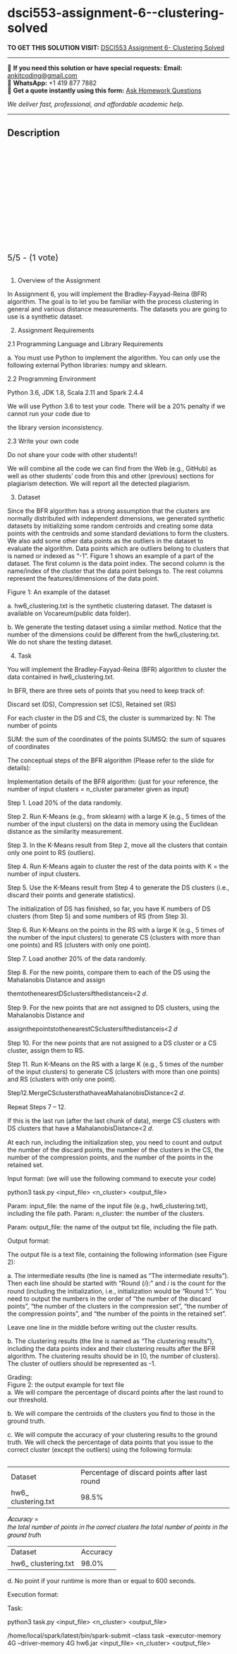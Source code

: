 # dsci553-assignment-6--clustering-solved
**TO GET THIS SOLUTION VISIT:** [DSCI553 Assignment 6- Clustering Solved](https://www.ankitcodinghub.com/product/dsci553-assignment-6-clustering-solved/)


---

📩 **If you need this solution or have special requests:** **Email:** ankitcoding@gmail.com  
📱 **WhatsApp:** +1 419 877 7882  
📄 **Get a quote instantly using this form:** [Ask Homework Questions](https://www.ankitcodinghub.com/services/ask-homework-questions/)

*We deliver fast, professional, and affordable academic help.*

---

<h2>Description</h2>



<div class="kk-star-ratings kksr-auto kksr-align-center kksr-valign-top" data-payload="{&quot;align&quot;:&quot;center&quot;,&quot;id&quot;:&quot;96077&quot;,&quot;slug&quot;:&quot;default&quot;,&quot;valign&quot;:&quot;top&quot;,&quot;ignore&quot;:&quot;&quot;,&quot;reference&quot;:&quot;auto&quot;,&quot;class&quot;:&quot;&quot;,&quot;count&quot;:&quot;1&quot;,&quot;legendonly&quot;:&quot;&quot;,&quot;readonly&quot;:&quot;&quot;,&quot;score&quot;:&quot;5&quot;,&quot;starsonly&quot;:&quot;&quot;,&quot;best&quot;:&quot;5&quot;,&quot;gap&quot;:&quot;4&quot;,&quot;greet&quot;:&quot;Rate this product&quot;,&quot;legend&quot;:&quot;5\/5 - (1 vote)&quot;,&quot;size&quot;:&quot;24&quot;,&quot;title&quot;:&quot;DSCI553 Assignment 6- Clustering Solved&quot;,&quot;width&quot;:&quot;138&quot;,&quot;_legend&quot;:&quot;{score}\/{best} - ({count} {votes})&quot;,&quot;font_factor&quot;:&quot;1.25&quot;}">

<div class="kksr-stars">

<div class="kksr-stars-inactive">
            <div class="kksr-star" data-star="1" style="padding-right: 4px">


<div class="kksr-icon" style="width: 24px; height: 24px;"></div>
        </div>
            <div class="kksr-star" data-star="2" style="padding-right: 4px">


<div class="kksr-icon" style="width: 24px; height: 24px;"></div>
        </div>
            <div class="kksr-star" data-star="3" style="padding-right: 4px">


<div class="kksr-icon" style="width: 24px; height: 24px;"></div>
        </div>
            <div class="kksr-star" data-star="4" style="padding-right: 4px">


<div class="kksr-icon" style="width: 24px; height: 24px;"></div>
        </div>
            <div class="kksr-star" data-star="5" style="padding-right: 4px">


<div class="kksr-icon" style="width: 24px; height: 24px;"></div>
        </div>
    </div>

<div class="kksr-stars-active" style="width: 138px;">
            <div class="kksr-star" style="padding-right: 4px">


<div class="kksr-icon" style="width: 24px; height: 24px;"></div>
        </div>
            <div class="kksr-star" style="padding-right: 4px">


<div class="kksr-icon" style="width: 24px; height: 24px;"></div>
        </div>
            <div class="kksr-star" style="padding-right: 4px">


<div class="kksr-icon" style="width: 24px; height: 24px;"></div>
        </div>
            <div class="kksr-star" style="padding-right: 4px">


<div class="kksr-icon" style="width: 24px; height: 24px;"></div>
        </div>
            <div class="kksr-star" style="padding-right: 4px">


<div class="kksr-icon" style="width: 24px; height: 24px;"></div>
        </div>
    </div>
</div>


<div class="kksr-legend" style="font-size: 19.2px;">
            5/5 - (1 vote)    </div>
    </div>
<div class="page" title="Page 1">
<div class="section">
<div class="layoutArea">
<div class="column">
&nbsp;

1. Overview of the Assignment

In Assignment 6, you will implement the Bradley-Fayyad-Reina (BFR) algorithm. The goal is to let you be familiar with the process clustering in general and various distance measurements. The datasets you are going to use is a synthetic dataset.

2. Assignment Requirements

2.1 Programming Language and Library Requirements

a. You must use Python to implement the algorithm. You can only use the following external Python libraries: numpy and sklearn.

2.2 Programming Environment

Python 3.6, JDK 1.8, Scala 2.11 and Spark 2.4.4

We will use Python 3.6 to test your code. There will be a 20% penalty if we cannot run your code due to

the library version inconsistency.

2.3 Write your own code

Do not share your code with other students!!

We will combine all the code we can find from the Web (e.g., GitHub) as well as other students’ code from this and other (previous) sections for plagiarism detection. We will report all the detected plagiarism.

3. Dataset

Since the BFR algorithm has a strong assumption that the clusters are normally distributed with independent dimensions, we generated synthetic datasets by initializing some random centroids and creating some data points with the centroids and some standard deviations to form the clusters. We also add some other data points as the outliers in the dataset to evaluate the algorithm. Data points which are outliers belong to clusters that is named or indexed as “-1”. Figure 1 shows an example of a part of the dataset. The first column is the data point index. The second column is the name/index of the cluster that the data point belongs to. The rest columns represent the features/dimensions of the data point.

</div>
</div>
</div>
</div>
<div class="page" title="Page 2">
<div class="section">
<div class="layoutArea">
<div class="column">
Figure 1: An example of the dataset

a. hw6_clustering.txt is the synthetic clustering dataset. The dataset is available on Vocareum(public data folder).

b. We generate the testing dataset using a similar method. Notice that the number of the dimensions could be different from the hw6_clustering.txt. We do not share the testing dataset.

4. Task

You will implement the Bradley-Fayyad-Reina (BFR) algorithm to cluster the data contained in hw6_clustering.txt.

In BFR, there are three sets of points that you need to keep track of:

Discard set (DS), Compression set (CS), Retained set (RS)

For each cluster in the DS and CS, the cluster is summarized by: N: The number of points

SUM: the sum of the coordinates of the points SUMSQ: the sum of squares of coordinates

The conceptual steps of the BFR algorithm (Please refer to the slide for details):

Implementation details of the BFR algorithm: (just for your reference, the number of input clusters = n_cluster parameter given as input)

Step 1. Load 20% of the data randomly.

Step 2. Run K-Means (e.g., from sklearn) with a large K (e.g., 5 times of the number of the input clusters) on the data in memory using the Euclidean distance as the similarity measurement.

Step 3. In the K-Means result from Step 2, move all the clusters that contain only one point to RS (outliers).

Step 4. Run K-Means again to cluster the rest of the data points with K = the number of input clusters.

Step 5. Use the K-Means result from Step 4 to generate the DS clusters (i.e., discard their points and generate statistics).

The initialization of DS has finished, so far, you have K numbers of DS clusters (from Step 5) and some numbers of RS (from Step 3).

Step 6. Run K-Means on the points in the RS with a large K (e.g., 5 times of the number of the input clusters) to generate CS (clusters with more than one points) and RS (clusters with only one point).

</div>
</div>
</div>
</div>
<div class="page" title="Page 3">
<div class="section">
<div class="layoutArea">
<div class="column">
Step 7. Load another 20% of the data randomly.

Step 8. For the new points, compare them to each of the DS using the Mahalanobis Distance and assign

themtothenearestDSclustersifthedistanceis&lt;2 𝑑.

Step 9. For the new points that are not assigned to DS clusters, using the Mahalanobis Distance and

assignthepointstothenearestCSclustersifthedistanceis&lt;2 𝑑

Step 10. For the new points that are not assigned to a DS cluster or a CS cluster, assign them to RS.

Step 11. Run K-Means on the RS with a large K (e.g., 5 times of the number of the input clusters) to generate CS (clusters with more than one points) and RS (clusters with only one point).

Step12.MergeCSclustersthathaveaMahalanobisDistance&lt;2 𝑑.

Repeat Steps 7 – 12.

If this is the last run (after the last chunk of data), merge CS clusters with DS clusters that have a MahalanobisDistance&lt;2 𝑑.

At each run, including the initialization step, you need to count and output the number of the discard points, the number of the clusters in the CS, the number of the compression points, and the number of the points in the retained set.

Input format: (we will use the following command to execute your code)

python3 task.py &lt;input_file&gt; &lt;n_cluster&gt; &lt;output_file&gt;

Param: input_file: the name of the input file (e.g., hw6_clustering.txt), including the file path. Param: n_cluster: the number of the clusters.

Param: output_file: the name of the output txt file, including the file path.

Output format:

The output file is a text file, containing the following information (see Figure 2):

a. The intermediate results (the line is named as “The intermediate results”). Then each line should be started with “Round {𝑖}:” and 𝑖 is the count for the round (including the initialization, i.e., initialization would be “Round 1:”. You need to output the numbers in the order of “the number of the discard points”, “the number of the clusters in the compression set”, “the number of the compression points”, and “the number of the points in the retained set”.

Leave one line in the middle before writing out the cluster results.

b. The clustering results (the line is named as “The clustering results”), including the data points index and their clustering results after the BFR algorithm. The clustering results should be in [0, the number of clusters). The cluster of outliers should be represented as -1.

</div>
</div>
</div>
</div>
<div class="page" title="Page 4">
<div class="section">
<div class="layoutArea">
<div class="column">
Grading:

</div>
</div>
<div class="layoutArea">
<div class="column">
Figure 2: the output example for text file

</div>
</div>
<div class="layoutArea">
<div class="column">
a. We will compare the percentage of discard points after the last round to our threshold.

b. We will compare the centroids of the clusters you find to those in the ground truth.

c. We will compute the accuracy of your clustering results to the ground truth. We will check the percentage of data points that you issue to the correct cluster (except the outliers) using the following formula:

</div>
</div>
<table>
<tbody>
<tr>
<td>
<div class="layoutArea">
<div class="column">
Dataset

</div>
</div>
</td>
<td>
<div class="layoutArea">
<div class="column">
Percentage of discard points after last round

</div>
</div>
</td>
</tr>
<tr>
<td>
<div class="layoutArea">
<div class="column">
hw6_ clustering.txt

</div>
</div>
</td>
<td>
<div class="layoutArea">
<div class="column">
98.5%

</div>
</div>
</td>
</tr>
</tbody>
</table>
<div class="layoutArea">
<div class="column">
𝐴𝑐𝑐𝑢𝑟𝑎𝑐𝑦 =

</div>
<div class="column">
𝑡h𝑒 𝑡𝑜𝑡𝑎𝑙 𝑛𝑢𝑚𝑏𝑒𝑟 𝑜𝑓 𝑝𝑜𝑖𝑛𝑡𝑠 𝑖𝑛 𝑡h𝑒 𝑐𝑜𝑟𝑟𝑒𝑐𝑡 𝑐𝑙𝑢𝑠𝑡𝑒𝑟𝑠 𝑡h𝑒 𝑡𝑜𝑡𝑎𝑙 𝑛𝑢𝑚𝑏𝑒𝑟 𝑜𝑓 𝑝𝑜𝑖𝑛𝑡𝑠 𝑖𝑛 𝑡h𝑒 𝑔𝑟𝑜𝑢𝑛𝑑 𝑡𝑟𝑢𝑡h

</div>
</div>
<table>
<tbody>
<tr>
<td>
<div class="layoutArea">
<div class="column">
Dataset

</div>
</div>
</td>
<td>
<div class="layoutArea">
<div class="column">
Accuracy

</div>
</div>
</td>
</tr>
<tr>
<td>
<div class="layoutArea">
<div class="column">
hw6_ clustering.txt

</div>
</div>
</td>
<td>
<div class="layoutArea">
<div class="column">
98.0%

</div>
</div>
</td>
</tr>
</tbody>
</table>
<div class="layoutArea">
<div class="column">
d. No point if your runtime is more than or equal to 600 seconds.

Execution format:

Task:

python3 task.py &lt;input_file&gt; &lt;n_cluster&gt; &lt;output_file&gt;

/home/local/spark/latest/bin/spark-submit –class task –executor-memory 4G –driver-memory 4G hw6.jar &lt;input_file&gt; &lt;n_cluster&gt; &lt;output_file&gt;

</div>
</div>
</div>
</div>
